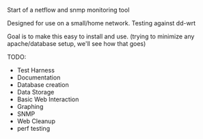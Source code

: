 Start of a netflow and snmp monitoring tool

Designed for use on a small/home network.  Testing against dd-wrt

Goal is to make this easy to install and use.  (trying to minimize any apache/database setup, we'll see how that goes)


TODO:
* Test Harness
* Documentation
* Database creation
* Data Storage
* Basic Web Interaction
* Graphing
* SNMP
* Web Cleanup
* perf testing
